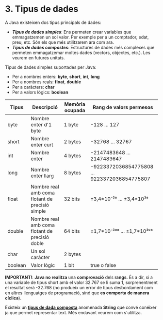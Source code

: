 # 3. Tipus de dades

A Java existeixen dos tipus principals de dades:

- ***Tipus de dades simples***: Ens permeten crear variables que emmagatzemen un sol valor. Per exemple per a un comptador, edat, preu, etc. Són els que més utilitzarem ara com ara.
- ***Tipus de dades compostes***: Estructures de dades més complexes que permeten emmagatzemar moltes dades (vectors, objectes, etc.). Les veurem en futures unitats.

Tipus de dades simples suportades per Java:

- Per a nombres enters: **byte**, **short**, **int**, **long**
- Per a nombres reals: **float**, **double**
- Per a caràcters: **char**
- Per a valors lògics: **boolean**

| Tipus   | Descripció                                     | Memòria ocupada | Rang de valors permesos                         |
|---------|------------------------------------------------|-----------------|-------------------------------------------------|
| byte    | Nombre enter d'1 byte                          | 1 byte          | -128 … 127                                      |
| short   | Nombre enter curt                              | 2 bytes         | -32768 … 32767                                  |
| int     | Nombre enter                                   | 4 bytes         | -2147483648 … 2147483647                        |
| long    | Nombre enter llarg                             | 8 bytes         | -9223372036854775808 … 9223372036854775807      |
| float   | Nombre real amb coma flotant de precisió simple| 32 bits         | ±3,4\*10⁻³⁸ … ±3,4\*10³⁸                        |
| double  | Nombre real amb coma flotant de precisió doble | 64 bits         | ±1,7\*10⁻³⁰⁸ … ±1,7\*10³⁰⁸                      |
| char    | Un sol caràcter                                | 2 bytes         |                                                 |
| boolean | Valor lògic                                    | 1 bit           | true o false                                    |

**IMPORTANT!**: **Java no realitza** una **comprovació** dels **rangs**. És a dir, si a una variable de tipus short amb el valor 32.767 se li suma 1, sorprenentment el resultat serà -32.768 (no produeix un error de tipus desbordament com en altres llenguatges de programació, sinó que **es comporta de manera cíclica**).

Existeix un **<u>tipus de dada composta</u>** anomenada **String** que convé conéixer ja que permet representar text. Més endavant veurem com s'utilitza.
